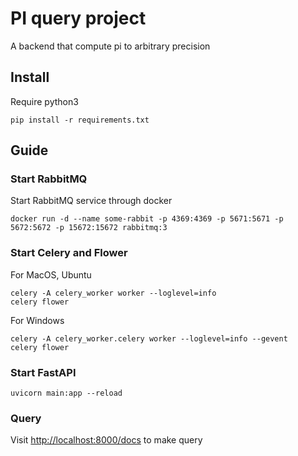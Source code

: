 # PI query project

A backend that compute pi to arbitrary precision

## Install

Require python3

```
pip install -r requirements.txt
```

## Guide

### Start RabbitMQ

Start RabbitMQ service through docker

```
docker run -d --name some-rabbit -p 4369:4369 -p 5671:5671 -p 5672:5672 -p 15672:15672 rabbitmq:3

```
### Start Celery and Flower

For MacOS, Ubuntu
```
celery -A celery_worker worker --loglevel=info
celery flower
```

For Windows
```
celery -A celery_worker.celery worker --loglevel=info --gevent
celery flower
```

### Start FastAPI

```
uvicorn main:app --reload
```

### Query

Visit [http://localhost:8000/docs](http://localhost:8000/docs) to make query
